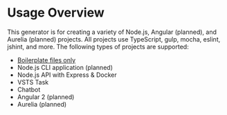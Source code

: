 # Usage Overview
This generator is for creating a variety of Node.js, Angular (planned), and Aurelia (planned) projects. All projects 
use TypeScript, gulp, mocha, eslint, jshint, and more. The following types of projects are supported:

- [Boilerplate files only][boilerplate-doc-url]
- Node.js CLI application (planned)
- Node.js API with Express & Docker
- VSTS Task
- Chatbot
- Angular 2 (planned)
- Aurelia (planned)

[boilerplate-doc-url]: boilerplate.md

